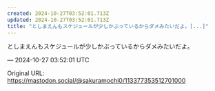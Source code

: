 ```yaml
---
created: 2024-10-27T03:52:01.713Z
updated: 2024-10-27T03:52:01.713Z
title: "としまえんもスケジュールが少しかぶっているからダメみたいだよ。[...]"
---
```


<p>としまえんもスケジュールが少しかぶっているからダメみたいだよ。</p>

&mdash; 2024-10-27 03:52:01 UTC

Original URL: https://mastodon.social/@sakuramochi0/113377353512701000
